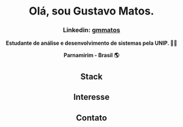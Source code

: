 <h1 align="center">Olá, sou Gustavo Matos.</h1>

<div align="center">
  
  <h3>Linkedin: <a href="https://www.linkedin.com/in/gmmatos/" target="_blank">gmmatos</a></h3>

</div>

<div align="center">
  
  **Estudante de análise e desenvolvimento de sistemas pela UNIP. :man_technologist:**
  
  **Parnamirim - Brasil :earth_americas:**
  
</div>

<div align="center">
  
  ## Stack
  
  ## Interesse
  
  ## Contato
  
</div>
